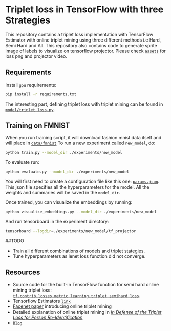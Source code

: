 # Triplet loss in TensorFlow with three Strategies

This repository contains a triplet loss implementation with TensorFlow Estimator with online triplet mining using three different methods i.e Hard, Semi Hard and All. This repository also contains code to generate sprite image of labels to visualize on tensorflow projector. Please check [`assets`](assets) for loss png and projector video.


## Requirements


Install `gpu` requirements:
```bash
pip install -r requirements.txt
```

The interesting part, defining triplet loss with triplet mining can be found in [`model/triplet_loss.py`](model/triplet_loss.py).

## Training on FMNIST

When you run training script, it will download fashion mnist data itself and will place in [`data/fmnist`](data/fmnist)
To run a new experiment called `new_model`, do:
```bash
python train.py --model_dir ./experiments/new_model
```

To evaluate run:
```bash
python evaluate.py --model_dir ./experiments/new_model
```

You will first need to create a configuration file like this one: [`params.json`](experiments/batch_all/params.json).
This json file specifies all the hyperparameters for the model.
All the weights and summaries will be saved in the `model_dir`.

Once trained, you can visualize the embeddings by running:
```bash
python visualize_embeddings.py --model_dir ./experiments/new_model
```

And run tensorboard in the experiment directory:
```bash
tensorboard --logdir=./experiments/new_model/tf_projector
```

##TODO 
- Train all different combinations of models and triplet stategies.
- Tune hyperparameters as lenet loss function did not converge. 

## Resources

- Source code for the built-in TensorFlow function for semi hard online mining triplet loss: [`tf.contrib.losses.metric_learning.triplet_semihard_loss`][tf-triplet-loss].
- Tensorflow Estimators [`link`][link]
- [Facenet paper][facenet] introducing online triplet mining
- Detailed explanation of online triplet mining in [*In Defense of the Triplet Loss for Person Re-Identification*][in-defense]
- [`Blog`][blog]

[link]: https://github.com/guillaumegenthial/tf-estimator-basics
[facenet]: https://arxiv.org/abs/1503.03832
[in-defense]: https://arxiv.org/abs/1703.07737
[tf-triplet-loss]: https://www.tensorflow.org/api_docs/python/tf/contrib/losses/metric_learning/triplet_semihard_loss
[blog]: https://omoindrot.github.io/triplet-loss
